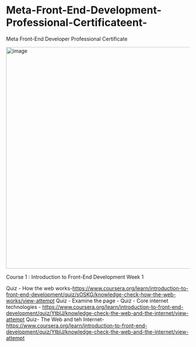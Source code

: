 # Meta-Front-End-Development-Professional-Certificateent-
Meta Front-End Developer Professional Certificate

<img width="606" alt="image" src="https://user-images.githubusercontent.com/132672016/236457578-c7b69bfd-01e6-42cc-ae25-f0087a7efb12.png">

Course 1 : Introduction to Front-End Development
Week 1

Quiz - How the web works-https://www.coursera.org/learn/introduction-to-front-end-development/quiz/sOSKG/knowledge-check-how-the-web-works/view-attempt
Quiz - Examine the page - 
Quiz - Core internet technologies - https://www.coursera.org/learn/introduction-to-front-end-development/quiz/YtblJ/knowledge-check-the-web-and-the-internet/view-attempt
Quiz- The Web and teh Internet- https://www.coursera.org/learn/introduction-to-front-end-development/quiz/YtblJ/knowledge-check-the-web-and-the-internet/view-attempt
